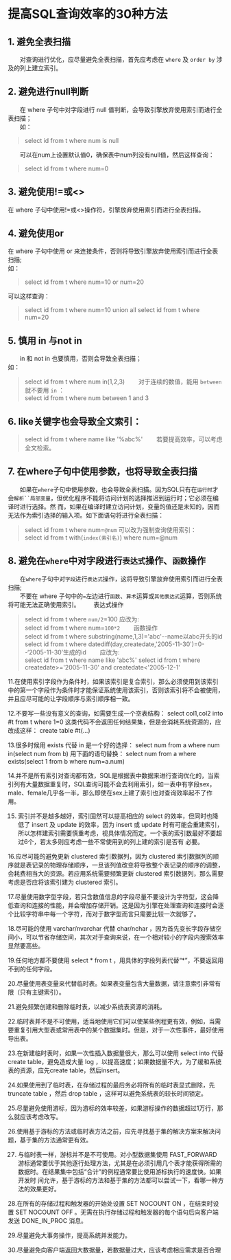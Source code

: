 # 提高SQL查询效率的30种方法
## 1. 避免全表扫描
&emsp;&emsp;对查询进行优化，应尽量避免全表扫描，首先应考虑在 `where` 及 `order by` 涉及的列上建立索引。 

## 2. 避免进行null判断
&emsp;&emsp;在 where 子句中对字段进行 null 值判断，会导致引擎放弃使用索引而进行全表扫描；  
&emsp;&emsp;如：   
> select id from t where num is null   

&emsp;&emsp;可以在num上设置默认值0，确保表中num列没有null值，然后这样查询：   
>select id from t where num=0   

## 3. 避免使用!=或<>
在 where 子句中使用!=或<>操作符，引擎放弃使用索引而进行全表扫描。   

## 4. 避免使用or
在 where 子句中使用 or 来连接条件，否则将导致引擎放弃使用索引而进行全表扫描;  
如： 
> select id from t where num=10 or num=20 

可以这样查询：   
> select id from t where num=10 
> union all 
> select id from t where num=20 

## 5. 慎用 in 与not in
&emsp;&emsp;in 和 not in 也要慎用，否则会导致全表扫描；  
如： 
> select id from t where num in(1,2,3) 
&emsp;&emsp;对于连续的数值，能用 `between` 就不要用 `in` ：   
> select id from t where num between 1 and 3 

## 6. like关键字也会导致全文索引： 
> select id from t where name like '%abc%' 
&emsp;&emsp;若要提高效率，可以考虑全文检索。     

## 7. 在where子句中使用参数，也将导致全表扫描
&emsp;&emsp;如果在`where`子句中使用参数，也会导致全表扫描。因为SQL只有在`运行时`才会`解析``局部变量`，但优化程序不能将访问计划的选择推迟到运行时；它必须在编译时进行选择。然 而，如果在编译时建立访问计划，变量的值还是未知的，因而无法作为索引选择的输入项。如下面语句将进行全表扫描： 
> select id from t where num=`@num`
可以改为强制查询使用索引：   
> select id from t with(`index(索引名)`) where num=@num 

## 8. 避免在`where`中对字段进行`表达式`操作、`函数`操作
&emsp;&emsp;在`where`子句中对`字段`进行`表达式`操作，这将导致引擎放弃使用索引而进行全表扫描;  
&emsp;&emsp;不要在 where 子句中的`=`左边进行`函数`、`算术`运算或`其他表达式`运算，否则系统将可能无法正确使用索引。
&emsp;&emsp;表达式操作  
> select id from t where `num/2`=100 
应改为:   
> select id from t where num=`100*2` 
&emsp;&emsp;函数操作  
> select id from t where substring(name,1,3)='abc'--name以abc开头的id 
> select id from t where datediff(day,createdate,'2005-11-30')=0--‘2005-11-30’生成的id 
&emsp;&emsp;应改为:   
> select id from t where name like 'abc%' 
> select id from t where createdate>='2005-11-30' and createdate<'2005-12-1' 
 

11.在使用索引字段作为条件时，如果该索引是复合索引，那么必须使用到该索引中的第一个字段作为条件时才能保证系统使用该索引，否则该索引将不会被使用，并且应尽可能的让字段顺序与索引顺序相一致。 

12.不要写一些没有意义的查询，如需要生成一个空表结构： 
select col1,col2 into #t from t where 1=0 
这类代码不会返回任何结果集，但是会消耗系统资源的，应改成这样： 
create table #t(...) 

13.很多时候用 exists 代替 in 是一个好的选择： 
select num from a where num in(select num from b) 
用下面的语句替换： 
select num from a where exists(select 1 from b where num=a.num) 

14.并不是所有索引对查询都有效，SQL是根据表中数据来进行查询优化的，当索引列有大量数据重复时，SQL查询可能不会去利用索引，如一表中有字段sex，male、female几乎各一半，那么即使在sex上建了索引也对查询效率起不了作用。 

15. 索引并不是越多越好，索引固然可以提高相应的 select 的效率，但同时也降低了 insert 及 update 的效率，因为 insert 或 update 时有可能会重建索引，所以怎样建索引需要慎重考虑，视具体情况而定。一个表的索引数最好不要超过6个，若太多则应考虑一些不常使用到的列上建的索引是否有 必要。 

16.应尽可能的避免更新 clustered 索引数据列，因为 clustered 索引数据列的顺序就是表记录的物理存储顺序，一旦该列值改变将导致整个表记录的顺序的调整，会耗费相当大的资源。若应用系统需要频繁更新 clustered 索引数据列，那么需要考虑是否应将该索引建为 clustered 索引。 

17.尽量使用数字型字段，若只含数值信息的字段尽量不要设计为字符型，这会降低查询和连接的性能，并会增加存储开销。这是因为引擎在处理查询和连接时会逐个比较字符串中每一个字符，而对于数字型而言只需要比较一次就够了。 

18.尽可能的使用 varchar/nvarchar 代替 char/nchar ，因为首先变长字段存储空间小，可以节省存储空间，其次对于查询来说，在一个相对较小的字段内搜索效率显然要高些。 

19.任何地方都不要使用 select * from t ，用具体的字段列表代替“*”，不要返回用不到的任何字段。 

20.尽量使用表变量来代替临时表。如果表变量包含大量数据，请注意索引非常有限（只有主键索引）。 

21.避免频繁创建和删除临时表，以减少系统表资源的消耗。 

22.临时表并不是不可使用，适当地使用它们可以使某些例程更有效，例如，当需要重复引用大型表或常用表中的某个数据集时。但是，对于一次性事件，最好使用导出表。 

23.在新建临时表时，如果一次性插入数据量很大，那么可以使用 select into 代替 create table，避免造成大量 log ，以提高速度；如果数据量不大，为了缓和系统表的资源，应先create table，然后insert。 

24.如果使用到了临时表，在存储过程的最后务必将所有的临时表显式删除，先 truncate table ，然后 drop table ，这样可以避免系统表的较长时间锁定。 

25.尽量避免使用游标，因为游标的效率较差，如果游标操作的数据超过1万行，那么就应该考虑改写。 

26.使用基于游标的方法或临时表方法之前，应先寻找基于集的解决方案来解决问题，基于集的方法通常更有效。 

27. 与临时表一样，游标并不是不可使用。对小型数据集使用 FAST_FORWARD 游标通常要优于其他逐行处理方法，尤其是在必须引用几个表才能获得所需的数据时。在结果集中包括“合计”的例程通常要比使用游标执行的速度快。如果开发时 间允许，基于游标的方法和基于集的方法都可以尝试一下，看哪一种方法的效果更好。 

28.在所有的存储过程和触发器的开始处设置 SET NOCOUNT ON ，在结束时设置 SET NOCOUNT OFF 。无需在执行存储过程和触发器的每个语句后向客户端发送 DONE_IN_PROC 消息。 

29.尽量避免大事务操作，提高系统并发能力。 

30.尽量避免向客户端返回大数据量，若数据量过大，应该考虑相应需求是否合理
